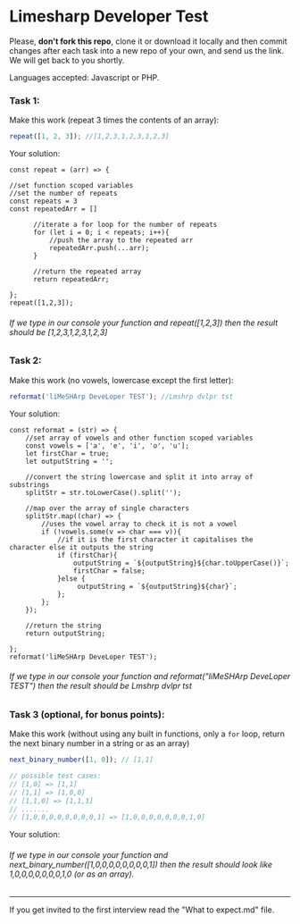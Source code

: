 # Limesharp Developer Test

Please, **don't fork this repo**, clone it or download it locally and then commit changes after each task into a new repo of your own, and send us the link. We will get back to you shortly.

Languages accepted: Javascript or PHP.

### Task 1:

Make this work (repeat 3 times the contents of an array):

```javascript
repeat([1, 2, 3]); //[1,2,3,1,2,3,1,2,3]
```

Your solution:

```
const repeat = (arr) => {

//set function scoped variables
//set the number of repeats
const repeats = 3
const repeatedArr = []

      //iterate a for loop for the number of repeats
      for (let i = 0; i < repeats; i++){
          //push the array to the repeated arr
          repeatedArr.push(...arr);
      }

      //return the repeated array
      return repeatedArr;

};
repeat([1,2,3]);
```

###### If we type in our console your function and repeat([1,2,3]) then the result should be [1,2,3,1,2,3,1,2,3]

### Task 2:

Make this work (no vowels, lowercase except the first letter):

```javascript
reformat('liMeSHArp DeveLoper TEST'); //Lmshrp dvlpr tst
```

Your solution:

```
const reformat = (str) => {
    //set array of vowels and other function scoped variables
    const vowels = ['a', 'e', 'i', 'o', 'u'];
    let firstChar = true;
    let outputString = '';

    //convert the string lowercase and split it into array of substrings
    splitStr = str.toLowerCase().split('');

    //map over the array of single characters
    splitStr.map((char) => {
        //uses the vowel array to check it is not a vowel
        if (!vowels.some(v => char === v)){
            //if it is the first character it capitalises the character else it outputs the string
            if (firstChar){
                outputString = `${outputString}${char.toUpperCase()}`;
                firstChar = false;
            }else {
                 outputString = `${outputString}${char}`;
            };
        };
    });

    //return the string
    return outputString;

};
reformat('liMeSHArp DeveLoper TEST');

```

###### If we type in our console your function and reformat("liMeSHArp DeveLoper TEST") then the result should be Lmshrp dvlpr tst

### Task 3 (optional, for bonus points):

Make this work (without using any built in functions, only a `for` loop, return the next binary number in a string or as an array)

```javascript
next_binary_number([1, 0]); // [1,1]

// possible test cases:
// [1,0] => [1,1]
// [1,1] => [1,0,0]
// [1,1,0] => [1,1,1]
// .......
// [1,0,0,0,0,0,0,0,0,1] => [1,0,0,0,0,0,0,0,1,0]
```

Your solution:

###### If we type in our console your function and next_binary_number([1,0,0,0,0,0,0,0,0,1]) then the result should look like 1,0,0,0,0,0,0,0,1,0 (or as an array).

---

If you get invited to the first interview read the "What to expect.md" file.
